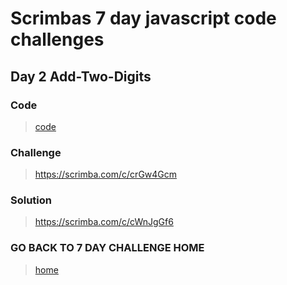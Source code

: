 # Scrimbas 7 day javascript code challenges

## Day 2 Add-Two-Digits

### Code
> [code](./index.js)

### Challenge
> https://scrimba.com/c/crGw4Gcm

### Solution
> https://scrimba.com/c/cWnJgGf6

### GO BACK TO 7 DAY CHALLENGE HOME
> [home](../readme.md)